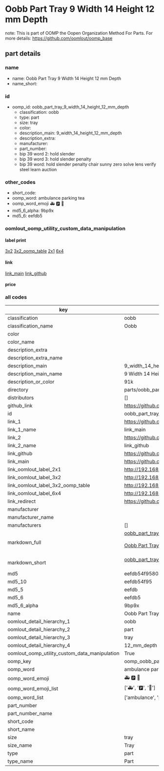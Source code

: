 # Oobb Part Tray 9 Width 14 Height 12 mm Depth  

note: This is part of OOMP the Oopen Organization Method For Parts. For more details: https://github.com/oomlout/oomp_base

##  part details
  







### name
* name: Oobb Part Tray 9 Width 14 Height 12 mm Depth
* name_short: 
### id
* oomp_id: oobb_part_tray_9_width_14_height_12_mm_depth
  * classification: oobb
  * type: part
  * size: tray
  * color: 
  * description_main: 9_width_14_height_12_mm_depth
  * description_extra: 
  * manufacturer: 
  * part_number: 
  * bip 39 word 2: hold slender
  * bip 39 word 3: hold slender penalty
  * bip 39 word: hold slender penalty chair sunny zero solve lens verify steel learn auction

### other_codes
* short_code: 
* oomp_word: ambulance parking tea
* oomp_word_emoji :ambulance: :parking: :tea:
* md5_6_alpha: 9bp9x
* md5_6: eefdb5






### oomlout_oomp_utility_custom_data_manipulation
#### label print
[3x2](http://192.168.1.245:1112/?label=oomp%209bp9x)
[3x2_oomp_table](http://192.168.1.108:1112/?label=oomp%209bp9x)
[2x1](http://192.168.1.242:1112/?label=oomp%209bp9x)
[6x4](http://192.168.1.55:1112/?label=oomp%209bp9x)    

#### link

[link_main](https://github.com/oomlout/oomlout_oomp_version_1_messy/tree/main/parts/oobb_part_tray_9_width_14_height_12_mm_depth) [link_github](https://github.com/oomlout/oomlout_oomp_version_1_messy/tree/main/parts/oobb_part_tray_9_width_14_height_12_mm_depth)                             

#### price







### all codes 
| key | value |  
| --- | --- |  
| classification | oobb |  
| classification_name | Oobb |  
| color |  |  
| color_name |  |  
| description_extra |  |  
| description_extra_name |  |  
| description_main | 9_width_14_height_12_mm_depth |  
| description_main_name | 9 Width 14 Height 12 mm Depth |  
| description_or_color | 91k |  
| directory | parts/oobb_part_tray_9_width_14_height_12_mm_depth |  
| distributors | [] |  
| github_link | https://github.com/oomlout/oomlout_oomp_part_src/tree/main/parts/oobb_part_tray_9_width_14_height_12_mm_depth |  
| id | oobb_part_tray_9_width_14_height_12_mm_depth |  
| link_1 | https://github.com/oomlout/oomlout_oomp_version_1_messy/tree/main/parts/oobb_part_tray_9_width_14_height_12_mm_depth |  
| link_1_name | link_main |  
| link_2 | https://github.com/oomlout/oomlout_oomp_version_1_messy/tree/main/parts/oobb_part_tray_9_width_14_height_12_mm_depth |  
| link_2_name | link_github |  
| link_github | https://github.com/oomlout/oomlout_oomp_version_1_messy/tree/main/parts/oobb_part_tray_9_width_14_height_12_mm_depth |  
| link_main | https://github.com/oomlout/oomlout_oomp_version_1_messy/tree/main/parts/oobb_part_tray_9_width_14_height_12_mm_depth |  
| link_oomlout_label_2x1 | http://192.168.1.242:1112/?label=oomp%209bp9x |  
| link_oomlout_label_3x2 | http://192.168.1.245:1112/?label=oomp%209bp9x |  
| link_oomlout_label_3x2_oomp_table | http://192.168.1.108:1112/?label=oomp%209bp9x |  
| link_oomlout_label_6x4 | http://192.168.1.55:1112/?label=oomp%209bp9x |  
| link_redirect | https://github.com/oomlout/oomlout_oomp_version_1_messy/tree/main/parts/oobb_part_tray_9_width_14_height_12_mm_depth |  
| manufacturer |  |  
| manufacturer_name |  |  
| manufacturers | [] |  
| markdown_full | [oobb_part_tray_9_width_14_height_12_mm_depth](none)<br>[](none)<br>[Oobb Part Tray 9 Width 14 Height 12 Mm Depth](none)<br><br> |  
| markdown_short | [oobb_part_tray_9_width_14_height_12_mm_depth](none)<br><br> |  
| md5 | eefdb54f958039dffeecb25d4532d364 |  
| md5_10 | eefdb54f95 |  
| md5_5 | eefdb |  
| md5_6 | eefdb5 |  
| md5_6_alpha | 9bp9x |  
| name | Oobb Part Tray 9 Width 14 Height 12 mm Depth |  
| oomlout_detail_hierarchy_1 | oobb |  
| oomlout_detail_hierarchy_2 | part |  
| oomlout_detail_hierarchy_3 | tray |  
| oomlout_detail_hierarchy_4 | 12_mm_depth |  
| oomlout_oomp_utility_custom_data_manipulation | True |  
| oomp_key | oomp_oobb_part_tray_9_width_14_height_12_mm_depth |  
| oomp_word | ambulance parking tea |  
| oomp_word_emoji | :ambulance: :parking: :tea: |  
| oomp_word_emoji_list | [':ambulance:', ':parking:', ':tea:'] |  
| oomp_word_list | ['ambulance', 'parking', 'tea'] |  
| part_number |  |  
| part_number_name |  |  
| short_code |  |  
| short_name |  |  
| size | tray |  
| size_name | Tray |  
| type | part |  
| type_name | Part |  
